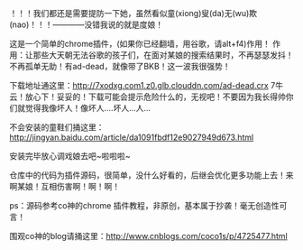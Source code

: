 ！！！我们都还是需要提防一下她，虽然看似童(xiong)叟(da)无(wu)欺(nao)！！！————没错我说的就是度娘！

这是一个简单的chrome插件，(如果你已经翻墙，用谷歌，请alt+f4)作用！
作用：让那些大天朝无法谷歌的孩子们，在面对某娘的搜索结果时，不再瑟瑟发抖！不再孤单无助！有ad-dead，就像带了BKB！这一波我很强势！

下载地址通这里：http://7xodxg.com1.z0.glb.clouddn.com/ad-dead.crx 
7牛云！放心下！妥妥的！下载可能会提示危险什么的，无视吧！不要因为我长得帅你们就觉得我像坏人！像坏人....坏人...人...

不会安装的童鞋们捅这里：http://jingyan.baidu.com/article/da1091fbdf12e9027949d673.html

安装完毕放心调戏娘去吧~啦啦啦~

仓库中的代码为插件源码，很简单，没什么好看的，后继会优化更多功能上去！来啊某娘！互相伤害啊！啊！啊！

ps：源码参考co神的chrome 插件教程，非原创，基本属于抄袭！毫无创造性可言！

围观co神的blog请捅这里：http://www.cnblogs.com/coco1s/p/4725477.html

